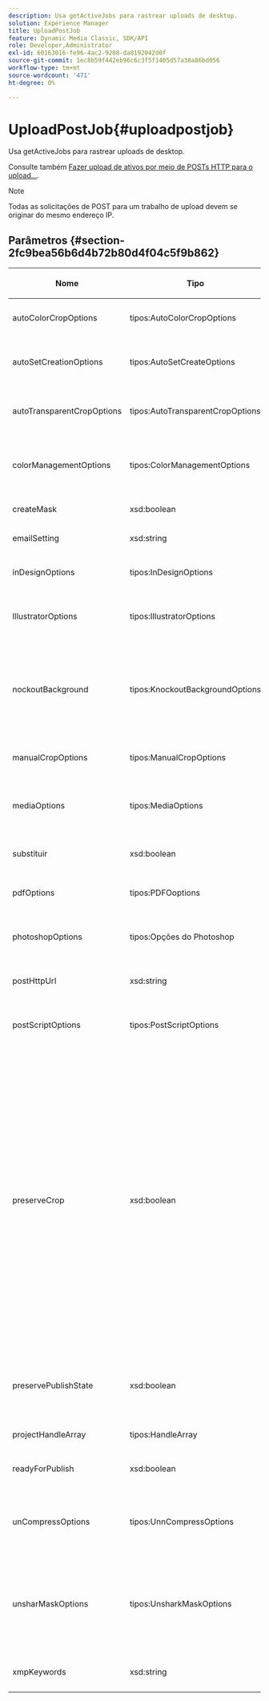 ```yaml
---
description: Usa getActiveJobs para rastrear uploads de desktop.
solution: Experience Manager
title: UploadPostJob
feature: Dynamic Media Classic, SDK/API
role: Developer,Administrator
exl-id: 60163016-fe96-4ac2-9208-da8192042d0f
source-git-commit: 1ec8b59f442eb96c6c3f5f1405d57a38a86bd056
workflow-type: tm+mt
source-wordcount: '471'
ht-degree: 0%

---
```


# UploadPostJob{#uploadpostjob}

Usa getActiveJobs para rastrear uploads de desktop.

Consulte também [Fazer upload de ativos por meio de POSTs HTTP para o upload...](../../c-http-post.md#concept-457855c0cdc943339ca1f1bed356991d).

>[!NOTE]
>
>Todas as solicitações de POST para um trabalho de upload devem se originar do mesmo endereço IP.

## Parâmetros {#section-2fc9bea56b6d4b72b80d4f04c5f9b862}

<table id="table_04100BB8ABD84EF68B0A7CE3AD946414"> 
 <thead> 
  <tr> 
   <th colname="col1" class="entry"> <p>Nome </p> </th> 
   <th colname="col2" class="entry"> <p>Tipo </p> </th> 
   <th colname="col3" class="entry"> <p>Obrigatório? </p> </th> 
   <th colname="col4" class="entry"> <p>Descrição </p> </th> 
  </tr> 
 </thead>
 <tbody> 
  <tr> 
   <td colname="col1"> <span class="codeph"> <span class="varname"> autoColorCropOptions</span> </span> </td> 
   <td colname="col2"> <span class="codeph"> tipos:AutoColorCropOptions</span> </td> 
   <td colname="col3"> <p>Não </p> </td> 
   <td colname="col4"> <p>Opções para recortes automáticos de imagens com base em cores. </p> </td> 
  </tr> 
  <tr> 
   <td colname="col1"> <span class="codeph"> <span class="varname"> autoSetCreationOptions</span> </span> </td> 
   <td colname="col2"> <span class="codeph"> tipos:AutoSetCreateOptions</span> </td> 
   <td colname="col3"> <p>Não </p> </td> 
   <td colname="col4"> <p>Matriz de scripts de geração de conjunto automático a serem aplicados em arquivos carregados. </p> </td> 
  </tr> 
  <tr> 
   <td colname="col1"> <span class="codeph"> <span class="varname"> autoTransparentCropOptions</span> </span> </td> 
   <td colname="col2"> <span class="codeph"> tipos:AutoTransparentCropOptions</span> </td> 
   <td colname="col3"> <p>Não </p> </td> 
   <td colname="col4"> <p>Remove o espaço em branco das bordas das imagens, com base na transparência. </p> </td> 
  </tr> 
  <tr> 
   <td colname="col1"> <span class="codeph"> <span class="varname"> colorManagementOptions</span> </span> </td> 
   <td colname="col2"> <span class="codeph"> tipos:ColorManagementOptions</span> </td> 
   <td colname="col3"> <p>Não </p> </td> 
   <td colname="col4"> <p>Opções que podem ser especificadas durante um upload. O conjunto afeta como a cor é gerenciada para o upload. </p> </td> 
  </tr> 
  <tr> 
   <td colname="col1"> <span class="codeph"> <span class="varname"> createMask</span> </span> </td> 
   <td colname="col2"> <span class="codeph"> xsd:boolean</span> </td> 
   <td colname="col3"> <p><b>Sim</b> </p> </td> 
   <td colname="col4"> <p>Criar uma máscara. </p> </td> 
  </tr> 
  <tr> 
   <td colname="col1"> <span class="codeph"> <span class="varname"> emailSetting</span> </span> </td> 
   <td colname="col2"> <span class="codeph"> xsd:string</span> </td> 
   <td colname="col3"> <p><b>Sim</b> </p> </td> 
   <td colname="col4"> <p>Escolha das configurações de email. </p> </td> 
  </tr> 
  <tr> 
   <td colname="col1"> <span class="codeph"> <span class="varname"> inDesignOptions</span> </span> </td> 
   <td colname="col2"> <span class="codeph"> tipos:InDesignOptions</span> </td> 
   <td colname="col3"> <p>Não </p> </td> 
   <td colname="col4"> <p>Opções para carregar arquivos do InDesign no Servidor de imagem. </p> </td> 
  </tr> 
  <tr> 
   <td colname="col1"> <span class="codeph"> <span class="varname"> IllustratorOptions</span> </span> </td> 
   <td colname="col2"> <span class="codeph"> tipos:IllustratorOptions</span> </td> 
   <td colname="col3"> <p>Não </p> </td> 
   <td colname="col4"> <p>Opções para fazer upload de arquivos Illustrator no Servidor de imagem. </p> </td> 
  </tr> 
  <tr> 
   <td colname="col1"> <span class="codeph"> <span class="varname"> nockoutBackground</span> </span> </td> 
   <td colname="col2"> <span class="codeph"> tipos:KnockoutBackgroundOptions</span> </td> 
   <td colname="col3"> <p>Não </p> </td> 
   <td colname="col4"> <p>Mascarar o plano de fundo de imagens selecionadas. Isso permite que você as sobreponha em outras camadas com uma transparência fora da imagem do assunto. Opcional. </p> <p>Consulte<a href="../../types/c-data-types/r-knockout-background-options.md#reference-9196371848964d91842b337640791c9c" format="dita" scope="local"> KnockoutBackgroundOptions</a>. </p> </td> 
  </tr> 
  <tr> 
   <td colname="col1"> <span class="codeph"> <span class="varname"> manualCropOptions</span> </span> </td> 
   <td colname="col2"> <span class="codeph"> tipos:ManualCropOptions</span> </td> 
   <td colname="col3"> <p>Não </p> </td> 
   <td colname="col4"> <p>Opções para culturas manuais de imagens. </p> </td> 
  </tr> 
  <tr> 
   <td colname="col1"> <span class="codeph"> <span class="varname"> mediaOptions</span> </span> </td> 
   <td colname="col2"> <span class="codeph"> tipos:MediaOptions</span> </td> 
   <td colname="col3"> <p>Não </p> </td> 
   <td colname="col4"> <p>Opções que permitem definir uma imagem em miniatura no vídeo. </p> <p>Consulte <a href="../../types/c-data-types/r-media-options.md#reference-18618fc6803a4b6e994bbb48eba93b5b" format="dita" scope="local"> MediaOptions</a>. </p> </td> 
  </tr> 
  <tr> 
   <td colname="col1"> <span class="codeph"> <span class="varname"> substituir</span> </span> </td> 
   <td colname="col2"> <span class="codeph"> xsd:boolean</span> </td> 
   <td colname="col3"> <p>Sim</p> </td> 
   <td colname="col4"> <p>Se os arquivos devem ser sobrescritos durante o upload. </p> </td> 
  </tr> 
  <tr> 
   <td colname="col1"> <span class="codeph"> <span class="varname"> pdfOptions</span> </span> </td> 
   <td colname="col2"> <span class="codeph"> tipos:PDFOoptions</span> </td> 
   <td colname="col3"> <p>Não</p> </td> 
   <td colname="col4"> <p>Opções para fazer upload de arquivos PDF no Servidor de imagem. </p> </td> 
  </tr> 
  <tr> 
   <td colname="col1"> <span class="codeph"> <span class="varname"> photoshopOptions</span> </span> </td> 
   <td colname="col2"> <span class="codeph"> tipos:Opções do Photoshop</span> </td> 
   <td colname="col3"> <p>Não </p> </td> 
   <td colname="col4"> <p>Opções para fazer upload de arquivos Photoshop no Servidor de imagem. </p> </td> 
  </tr> 
  <tr> 
   <td colname="col1"> <span class="codeph"> <span class="varname"> postHttpUrl</span> </span> </td> 
   <td colname="col2"> <span class="codeph"> xsd:string</span> </td> 
   <td colname="col3"> <p>Não </p> </td> 
   <td colname="col4"> <p>O URL onde os arquivos estão sendo carregados. </p> </td> 
  </tr> 
  <tr> 
   <td colname="col1"> <span class="codeph"> <span class="varname"> postScriptOptions</span> </span> </td> 
   <td colname="col2"> <span class="codeph"> tipos:PostScriptOptions</span> </td> 
   <td colname="col3"> <p>Não </p> </td> 
   <td colname="col4"> <p>Opções para fazer upload de arquivos Post Script para o Servidor de imagem. </p> </td> 
  </tr> 
  <tr> 
   <td colname="col1"> <span class="codeph"> <span class="varname"> preserveCrop</span> </span> </td> 
   <td colname="col2"> <span class="codeph"> xsd:boolean</span> </td> 
   <td colname="col3"> <p>Não </p> </td> 
   <td colname="col4"> <p>Controla a preservação de qualquer definição de cultura existente. O padrão é verdadeiro.</p> <p>Se você fornecer o parâmetro manualCropOptions e os valores correspondentes, os novos valores (excluindo 0,0,0,0) serão aplicados ao ativo independentemente do valor preserveCrop.</p><p>Se você <i>not</i> fornecer o parâmetro manualCropOptions , o valor de preserveCrop será mantido. E, em caso de true, os valores preserveCrop existentes são mantidos; no caso de false, os valores preserveCrop serão removidos.</p><p>Exemplo:</p><p><p>&lt;preservecrop&gt;false&lt;/preservecrop&gt;<br />&lt;manualcropoptions&gt;<br />    &lt;left&gt;190&lt;/left&gt;<br />    &lt;right&gt;310&lt;/right&gt;<br />    &lt;top&gt;160&lt;/top&gt;<br />    &lt;bottom&gt;120&lt;/bottom&gt;<br />&lt;/manualcropoptions&gt;</p></td> 
  </tr> 
  <tr> 
   <td colname="col1"> <span class="codeph"> <span class="varname"> preservePublishState</span> </span> </td> 
   <td colname="col2"> <span class="codeph"> xsd:boolean</span> </td> 
   <td colname="col3"> <p><b>Sim</b> </p> </td> 
   <td colname="col4"> <p>Controla se o estado de publicação de um ativo existente é preservado durante a substituição. Se não estiver definido, a configuração padrão da empresa será usada. </p> </td> 
  </tr> 
  <tr> 
   <td colname="col1"> <span class="codeph"> <span class="varname"> projectHandleArray</span> </span> </td> 
   <td colname="col2"> <span class="codeph"> tipos:HandleArray</span> </td> 
   <td colname="col3"> <p>Não </p> </td> 
   <td colname="col4"> <p>Matriz de identificadores de projetos. </p> </td> 
  </tr> 
  <tr> 
   <td colname="col1"> <span class="codeph"> <span class="varname"> readyForPublish</span> </span> </td> 
   <td colname="col2"> <span class="codeph"> xsd:boolean</span> </td> 
   <td colname="col3"> <p><b>Sim</b> </p> </td> 
   <td colname="col4"> <p>Se os arquivos estão marcados como prontos para publicação. </p> </td> 
  </tr> 
  <tr> 
   <td colname="col1"> <span class="codeph"> <span class="varname"> unCompressOptions</span> </span> </td> 
   <td colname="col2"> <span class="codeph"> tipos:UnnCompressOptions</span> </td> 
   <td colname="col3"> <p>Não </p> </td> 
   <td colname="col4"> <p>Extraia e processe o conteúdo dos arquivos TAR/ZIP carregados com essas configurações opcionais. </p> <p>Consulte <a href="../../types/c-data-types/r-uncompress-options.md#reference-510ec7028b1540bc9b58745f242d49d5" format="dita" scope="local"> DescompactarOpções</a>. </p> </td> 
  </tr> 
  <tr> 
   <td colname="col1"> <span class="codeph"> <span class="varname"> unsharMaskOptions</span> </span> </td> 
   <td colname="col2"> <span class="codeph"> tipos:UnsharkMaskOptions</span> </td> 
   <td colname="col3"> <p>Não </p> </td> 
   <td colname="col4"> <p>Opções que permitem controlar as configurações de máscara de nitidez ao criar um arquivo TIF de pirâmide otimizado. Use essas configurações para ajudar a melhorar a nitidez da imagem. </p> <p>Consulte <a href="../../types/c-data-types/r-unsharp-mask-options.md#reference-b9a96244d7ee4424bc4ac3c23be3be3d" format="dita" scope="local"> UnsharkMaskOptions</a>. </p> </td> 
  </tr> 
  <tr> 
   <td colname="col1"><span class="codeph"><span class="varname"> xmpKeywords</span></span> </td> 
   <td colname="col2"><span class="codeph"> xsd:string</span> </td> 
   <td colname="col3"> <p>Não </p> </td> 
   <td colname="col4"> <p>Uma opção de metadados adicional para tudo no trabalho de upload. </p> </td> 
  </tr> 
 </tbody> 
</table>
